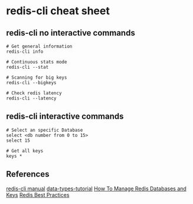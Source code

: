 # redis-cli cheat sheet

## redis-cli no interactive commands

```text
# Get general information
redis-cli info

# Continuous stats mode
redis-cli --stat

# Scanning for big keys
redis-cli --bigkeys

# Check redis latency
redis-cli --latency
```

## redis-cli interactive commands

```text
# Select an specific Database
select <db number from 0 to 15>
select 15

# Get all keys
keys *

```

## References

[redis-cli manual](https://redis.io/docs/manual/cli/)
[data-types-tutorial](https://redis.io/docs/data-types/tutorial/)
[How To Manage Redis Databases and Keys](https://www.digitalocean.com/community/cheatsheets/how-to-manage-redis-databases-and-keys)
[Redis Best Practices](https://redis.com/redis-best-practices/introduction/)

